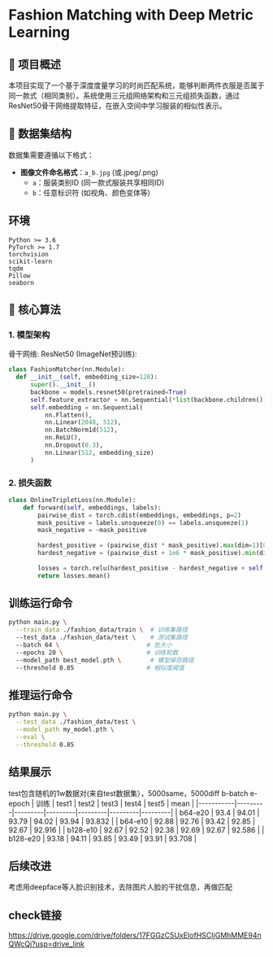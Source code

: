 # Fashion Matching with Deep Metric Learning

## 📌 项目概述
本项目实现了一个基于深度度量学习的时尚匹配系统，能够判断两件衣服是否属于同一款式（相同类别）。系统使用三元组网络架构和三元组损失函数，通过ResNet50骨干网络提取特征，在嵌入空间中学习服装的相似性表示。

## 📂 数据集结构
数据集需要遵循以下格式：
- **图像文件命名格式**：`a_b.jpg` (或.jpeg/.png)
  - `a`：服装类别ID (同一款式服装共享相同ID)
  - `b`：任意标识符 (如视角、颜色变体等)
## 环境
```text
Python >= 3.6
PyTorch >= 1.7
torchvision
scikit-learn
tqdm
Pillow
seaborn
```
## 🧠 核心算法

### 1. 模型架构
骨干网络: ResNet50 (ImageNet预训练):
```python
class FashionMatcher(nn.Module):
  def __init__(self, embedding_size=128):
      super().__init__()
      backbone = models.resnet50(pretrained=True)
      self.feature_extractor = nn.Sequential(*list(backbone.children())[:-1])
      self.embedding = nn.Sequential(
          nn.Flatten(),
          nn.Linear(2048, 512),
          nn.BatchNorm1d(512),
          nn.ReLU(),
          nn.Dropout(0.3),
          nn.Linear(512, embedding_size)
      )
```
### 2. 损失函数
```python
class OnlineTripletLoss(nn.Module):
    def forward(self, embeddings, labels):
        pairwise_dist = torch.cdist(embeddings, embeddings, p=2)
        mask_positive = labels.unsqueeze(0) == labels.unsqueeze(1)
        mask_negative = ~mask_positive
        
        hardest_positive = (pairwise_dist * mask_positive).max(dim=1)[0]
        hardest_negative = (pairwise_dist + 1e6 * mask_positive).min(dim=1)[0]
        
        losses = torch.relu(hardest_positive - hardest_negative + self.margin)
        return losses.mean()
```
## 训练运行命令
```bash
python main.py \
  --train_data ./fashion_data/train \  # 训练集路径
  --test_data ./fashion_data/test \    # 测试集路径
  --batch 64 \                        # 批大小
  --epochs 20 \                       # 训练轮数
  --model_path best_model.pth \        # 模型保存路径
  --threshold 0.85                    # 相似度阈值
```
## 推理运行命令
```bash
python main.py \
  --test_data ./fashion_data/test \
  --model_path my_model.pth \
  --eval \
  --threshold 0.85
```
## 结果展示
test包含随机的1w数据对(来自test数据集），5000same，5000diff
b-batch
e-epoch
| 训练      | test1   | test2   | test3   | test4   | test5   | mean    |
|-----------|---------|---------|---------|---------|---------|---------|
| b64-e20   |  93.4   |  94.01  |  93.79  |  94.02  |  93.94  | 93.832  |
| b64-e10   |  92.88  |  92.76  |  93.42  |  92.85  |  92.67  | 92.916  |
| b128-e10  |  92.67  |  92.52  |  92.38  |  92.69  |  92.67  | 92.586  |
| b128-e20  |  93.18  |  94.11  |  93.85  |  93.49  |  93.91  | 93.708  |
## 后续改进
考虑用deepface等人脸识别技术，去除图片人脸的干扰信息，再做匹配
## check链接
https://drive.google.com/drive/folders/17FGGzC5UxEIofHSCIjGMhMME94nQWcQj?usp=drive_link


